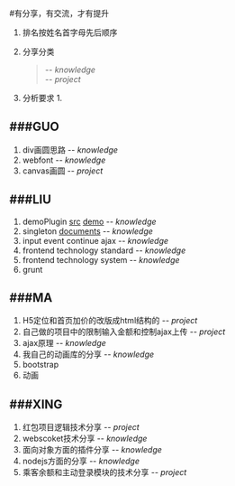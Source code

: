 #有分享，有交流，才有提升
	
1. 排名按姓名首字母先后顺序
2. 分享分类
 
	 > -- *knowledge*     
	 > -- *project*
	 
3. 分析要求
	1. 
	 
	 
###GUO
---

1. div画圆思路 -- *knowledge*2. webfont -- *knowledge*3. canvas画圆 -- *project*


###LIU
---

1. demoPlugin [src](demos/demoPlugin/demoPlugin.js) [demo](demos/demoPlugin/index.html) -- *knowledge*
2. singleton [documents](docs/singleton.md) -- *knowledge*
3. input event continue ajax -- *knowledge*
4. frontend technology standard -- *knowledge*
5. frontend technology system -- *knowledge*
6. grunt

###MA
---

1. H5定位和首页加价的改版成html结构的 -- *project*2. 自己做的项目中的限制输入金额和控制ajax上传 -- *project*3. ajax原理 -- *knowledge*4. 我自己的动画库的分享 -- *knowledge*
5. bootstrap
6. 动画

###XING
---

1. 红包项目逻辑技术分享 -- *project*2. webscoket技术分享 -- *knowledge*3. 面向对象方面的插件分享 -- *knowledge*4. nodejs方面的分享 -- *knowledge*5. 乘客余额和主动登录模块的技术分享 -- *project*
